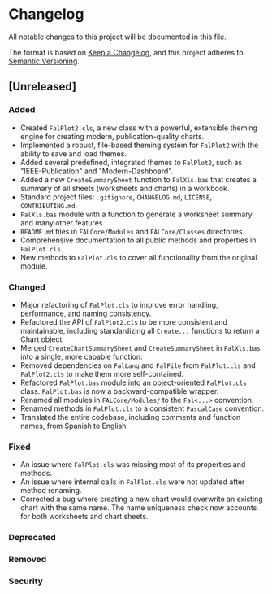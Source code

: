 # Changelog

All notable changes to this project will be documented in this file.

The format is based on [Keep a Changelog](https://keepachangelog.com/en/1.0.0/),
and this project adheres to [Semantic Versioning](https://semver.org/spec/v2.0.0.html).

## [Unreleased]

### Added
- Created `FalPlot2.cls`, a new class with a powerful, extensible theming engine for creating modern, publication-quality charts.
- Implemented a robust, file-based theming system for `FalPlot2` with the ability to save and load themes.
- Added several predefined, integrated themes to `FalPlot2`, such as "IEEE-Publication" and "Modern-Dashboard".
- Added a new `CreateSummarySheet` function to `FalXls.bas` that creates a summary of all sheets (worksheets and charts) in a workbook.
- Standard project files: `.gitignore`, `CHANGELOG.md`, `LICENSE`, `CONTRIBUTING.md`.
- `FalXls.bas` module with a function to generate a worksheet summary and many other features.
- `README.md` files in `FALCore/Modules` and `FALCore/Classes` directories.
- Comprehensive documentation to all public methods and properties in `FalPlot.cls`.
- New methods to `FalPlot.cls` to cover all functionality from the original module.

### Changed
- Major refactoring of `FalPlot.cls` to improve error handling, performance, and naming consistency.
- Refactored the API of `FalPlot2.cls` to be more consistent and maintainable, including standardizing all `Create...` functions to return a Chart object.
- Merged `CreateChartSummarySheet` and `CreateSummarySheet` in `FalXls.bas` into a single, more capable function.
- Removed dependencies on `FalLang` and `FalFile` from `FalPlot.cls` and `FalPlot2.cls` to make them more self-contained.
- Refactored `FalPlot.bas` module into an object-oriented `FalPlot.cls` class. `FalPlot.bas` is now a backward-compatible wrapper.
- Renamed all modules in `FALCore/Modules/` to the `Fal<...>` convention.
- Renamed methods in `FalPlot.cls` to a consistent `PascalCase` convention.
- Translated the entire codebase, including comments and function names, from Spanish to English.

### Fixed
- An issue where `FalPlot.cls` was missing most of its properties and methods.
- An issue where internal calls in `FalPlot.cls` were not updated after method renaming.
- Corrected a bug where creating a new chart would overwrite an existing chart with the same name. The name uniqueness check now accounts for both worksheets and chart sheets.

### Deprecated

### Removed

### Security
